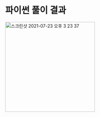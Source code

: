 # 파이썬 풀이 결과
<img width="285" alt="스크린샷 2021-07-23 오후 3 23 37" src="https://user-images.githubusercontent.com/42399580/126744550-aee9a521-fa00-434a-a9e1-1c2c714601d8.png">
